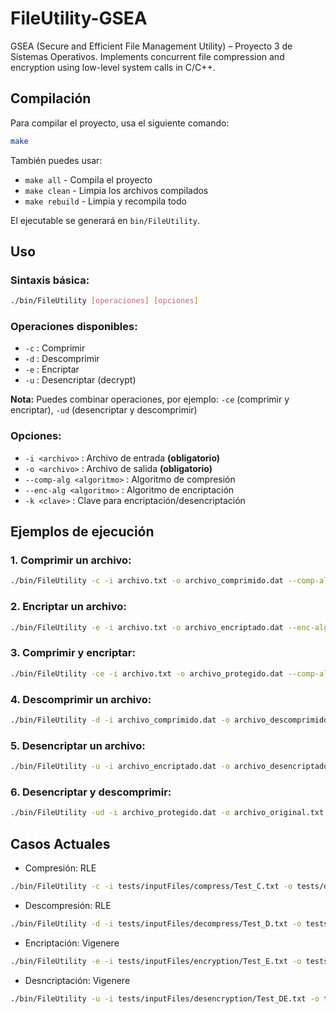 # FileUtility-GSEA
GSEA (Secure and Efficient File Management Utility) – Proyecto 3 de Sistemas Operativos. Implements concurrent file compression and encryption using low-level system calls in C/C++.

## Compilación

Para compilar el proyecto, usa el siguiente comando:

```bash
make
```

También puedes usar:
- `make all` - Compila el proyecto
- `make clean` - Limpia los archivos compilados
- `make rebuild` - Limpia y recompila todo

El ejecutable se generará en `bin/FileUtility`.

## Uso

### Sintaxis básica:
```bash
./bin/FileUtility [operaciones] [opciones]
```

### Operaciones disponibles:
- `-c` : Comprimir
- `-d` : Descomprimir
- `-e` : Encriptar
- `-u` : Desencriptar (decrypt)

**Nota:** Puedes combinar operaciones, por ejemplo: `-ce` (comprimir y encriptar), `-ud` (desencriptar y descomprimir)

### Opciones:
- `-i <archivo>` : Archivo de entrada **(obligatorio)**
- `-o <archivo>` : Archivo de salida **(obligatorio)**
- `--comp-alg <algoritmo>` : Algoritmo de compresión
- `--enc-alg <algoritmo>` : Algoritmo de encriptación
- `-k <clave>` : Clave para encriptación/desencriptación

## Ejemplos de ejecución

### 1. Comprimir un archivo:
```bash
./bin/FileUtility -c -i archivo.txt -o archivo_comprimido.dat --comp-alg <algoritmo>
```

### 2. Encriptar un archivo:
```bash
./bin/FileUtility -e -i archivo.txt -o archivo_encriptado.dat --enc-alg <algoritmo> -k miClave123
```

### 3. Comprimir y encriptar:
```bash
./bin/FileUtility -ce -i archivo.txt -o archivo_protegido.dat --comp-alg <algoritmo> --enc-alg <algoritmo> -k miClave123
```

### 4. Descomprimir un archivo:
```bash
./bin/FileUtility -d -i archivo_comprimido.dat -o archivo_descomprimido.txt --comp-alg <algoritmo>
```

### 5. Desencriptar un archivo:
```bash
./bin/FileUtility -u -i archivo_encriptado.dat -o archivo_desencriptado.txt --enc-alg <algoritmo> -k miClave123
```

### 6. Desencriptar y descomprimir:
```bash
./bin/FileUtility -ud -i archivo_protegido.dat -o archivo_original.txt --comp-alg <algoritmo> --enc-alg <algoritmo> -k miClave123
```

## Casos Actuales

- Compresión: RLE

```bash
./bin/FileUtility -c -i tests/inputFiles/compress/Test_C.txt -o tests/outputFiles compress/test_Compressed.txt --comp-alg RLE
```

- Descompresión: RLE

```bash
./bin/FileUtility -d -i tests/inputFiles/decompress/Test_D.txt -o tests/outputFiles/decompress/test_Decompressed.txt --comp-alg RLE
```
- Encriptación: Vigenere

```bash
./bin/FileUtility -e -i tests/inputFiles/encryption/Test_E.txt -o tests/outputFiles/encryption/test_encryption.txt --enc-alg VIG -k MiClave
```

- Desncriptación: Vigenere

```bash
./bin/FileUtility -u -i tests/inputFiles/desencryption/Test_DE.txt -o tests/outputFiles/desencryption/test_desencryption.txt --enc-alg VIG -k MiClave
```

